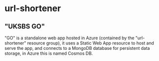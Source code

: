 # url-shortener
## "UKSBS GO"

"GO" is a standalone web app hosted in Azure (contained by the "url-shortener" resource group), it uses a Static Web App resource to host and serve the app, and connects to a MongoDB database for persistent data storage, in Azure this is named Cosmos DB.
